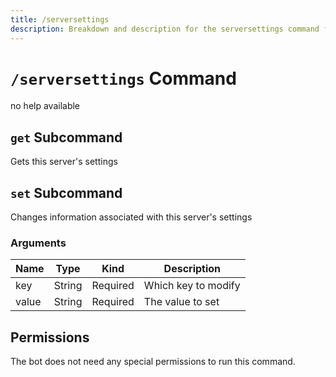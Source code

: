 ```yaml
---
title: /serversettings
description: Breakdown and description for the serversettings command for the Chewbotcca Discord bot
---
```


# `/serversettings` Command

no help available

## `get` Subcommand

Gets this server's settings

## `set` Subcommand

Changes information associated with this server's settings

### Arguments

| Name  | Type   | Kind     | Description         |
|-------|--------|----------|---------------------|
| key   | String | Required | Which key to modify |
| value | String | Required | The value to set    |

## Permissions

The bot does not need any special permissions to run this command.
